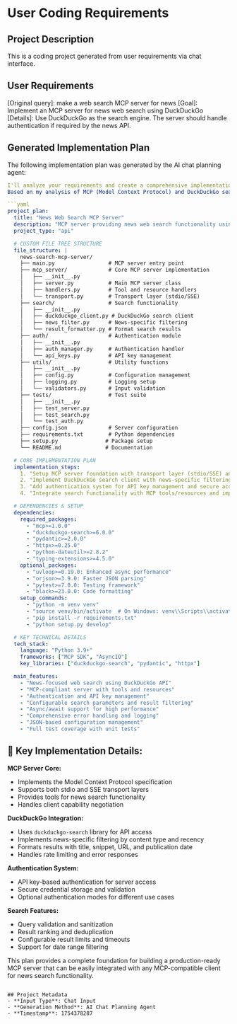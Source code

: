 # User Coding Requirements

## Project Description
This is a coding project generated from user requirements via chat interface.

## User Requirements
[Original query]: make a web search MCP server for news
[Goal]: Implement an MCP server for news web search using DuckDuckGo
[Details]: 
Use DuckDuckGo as the search engine.
The server should handle authentication if required by the news API.


## Generated Implementation Plan
The following implementation plan was generated by the AI chat planning agent:

```yaml
I'll analyze your requirements and create a comprehensive implementation plan for an MCP (Model Context Protocol) server that provides news web search functionality using DuckDuckGo.
Based on my analysis of MCP (Model Context Protocol) and DuckDuckGo search capabilities, here's a comprehensive implementation plan for your news web search MCP server:

```yaml
project_plan:
  title: "News Web Search MCP Server"
  description: "MCP server providing news web search functionality using DuckDuckGo with authentication support"
  project_type: "api"

  # CUSTOM FILE TREE STRUCTURE
  file_structure: |
    news-search-mcp-server/
    ├── main.py                 # MCP server entry point
    ├── mcp_server/             # Core MCP server implementation
    │   ├── __init__.py
    │   ├── server.py           # Main MCP server class
    │   ├── handlers.py         # Tool and resource handlers
    │   └── transport.py        # Transport layer (stdio/SSE)
    ├── search/                 # Search functionality
    │   ├── __init__.py
    │   ├── duckduckgo_client.py # DuckDuckGo search client
    │   ├── news_filter.py      # News-specific filtering
    │   └── result_formatter.py # Format search results
    ├── auth/                   # Authentication module
    │   ├── __init__.py
    │   ├── auth_manager.py     # Authentication handler
    │   └── api_keys.py         # API key management
    ├── utils/                  # Utility functions
    │   ├── __init__.py
    │   ├── config.py           # Configuration management
    │   ├── logging.py          # Logging setup
    │   └── validators.py       # Input validation
    ├── tests/                  # Test suite
    │   ├── __init__.py
    │   ├── test_server.py
    │   ├── test_search.py
    │   └── test_auth.py
    ├── config.json             # Server configuration
    ├── requirements.txt        # Python dependencies
    ├── setup.py               # Package setup
    └── README.md              # Documentation

  # CORE IMPLEMENTATION PLAN
  implementation_steps:
    1. "Setup MCP server foundation with transport layer (stdio/SSE) and basic protocol handling"
    2. "Implement DuckDuckGo search client with news-specific filtering and result formatting"
    3. "Add authentication system for API key management and secure access control"
    4. "Integrate search functionality with MCP tools/resources and implement error handling"

  # DEPENDENCIES & SETUP
  dependencies:
    required_packages:
      - "mcp>=1.0.0"
      - "duckduckgo-search>=6.0.0"
      - "pydantic>=2.0.0"
      - "httpx>=0.25.0"
      - "python-dateutil>=2.8.2"
      - "typing-extensions>=4.5.0"
    optional_packages:
      - "uvloop>=0.19.0: Enhanced async performance"
      - "orjson>=3.9.0: Faster JSON parsing"
      - "pytest>=7.0.0: Testing framework"
      - "black>=23.0.0: Code formatting"
    setup_commands:
      - "python -m venv venv"
      - "source venv/bin/activate  # On Windows: venv\\Scripts\\activate"
      - "pip install -r requirements.txt"
      - "python setup.py develop"

  # KEY TECHNICAL DETAILS
  tech_stack:
    language: "Python 3.9+"
    frameworks: ["MCP SDK", "AsyncIO"]
    key_libraries: ["duckduckgo-search", "pydantic", "httpx"]

  main_features:
    - "News-focused web search using DuckDuckGo API"
    - "MCP-compliant server with tools and resources"
    - "Authentication and API key management"
    - "Configurable search parameters and result filtering"
    - "Async/await support for high performance"
    - "Comprehensive error handling and logging"
    - "JSON-based configuration management"
    - "Full test coverage with unit tests"
```

## 🔧 **Key Implementation Details:**

**MCP Server Core:**
- Implements the Model Context Protocol specification
- Supports both stdio and SSE transport layers
- Provides tools for news search functionality
- Handles client capability negotiation

**DuckDuckGo Integration:**
- Uses `duckduckgo-search` library for API access
- Implements news-specific filtering by content type and recency
- Formats results with title, snippet, URL, and publication date
- Handles rate limiting and error responses

**Authentication System:**
- API key-based authentication for server access
- Secure credential storage and validation
- Optional authentication modes for different use cases

**Search Features:**
- Query validation and sanitization
- Result ranking and deduplication
- Configurable result limits and timeouts
- Support for date range filtering

This plan provides a complete foundation for building a production-ready MCP server that can be easily integrated with any MCP-compatible client for news search functionality.
```

## Project Metadata
- **Input Type**: Chat Input
- **Generation Method**: AI Chat Planning Agent
- **Timestamp**: 1754378287
